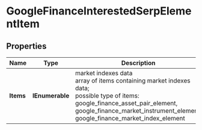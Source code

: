 # GoogleFinanceInterestedSerpElementItem


## Properties

| Name | Type | Description | Notes |
|------------ | ------------- | ------------- | -------------|
**Items** | **IEnumerable<GoogleFinanceAssetPairElement>** | market indexes data<br>array of items containing market indexes data;<br>possible type of items: google_finance_asset_pair_element, google_finance_market_instrument_element, google_finance_market_index_element |[optional]|
